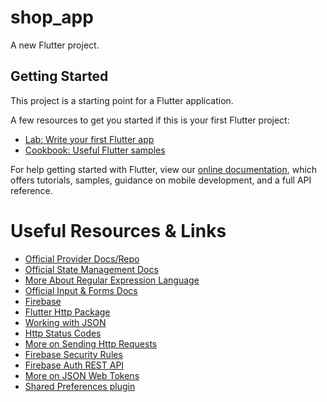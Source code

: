 # shop_app

A new Flutter project.

## Getting Started

This project is a starting point for a Flutter application.

A few resources to get you started if this is your first Flutter project:

- [Lab: Write your first Flutter app](https://flutter.dev/docs/get-started/codelab)
- [Cookbook: Useful Flutter samples](https://flutter.dev/docs/cookbook)

For help getting started with Flutter, view our
[online documentation](https://flutter.dev/docs), which offers tutorials,
samples, guidance on mobile development, and a full API reference.

# Useful Resources & Links

- [Official Provider Docs/Repo](https://pub.dev/packages/provider)
- [Official State Management Docs](https://flutter.dev/docs/development/data-and-backend/state-mgmt/intro)
- [More About Regular Expression Language](https://www.youtube.com/playlist?list=PL55RiY5tL51ryV3MhCbH8bLl7O_RZGUUE)
- [Official Input & Forms Docs](https://flutter.dev/docs/cookbook#forms)
- [Firebase](https://firebase.google.com/)
- [Flutter Http Package](https://pub.dev/packages/http)
- [Working with JSON](https://developer.mozilla.org/en-US/docs/Learn/JavaScript/Objects/JSON)
- [Http Status Codes](https://developer.mozilla.org/en-US/docs/Web/HTTP/Status)
- [More on Sending Http Requests](https://flutter.dev/docs/cookbook/networking/fetch-data)
- [Firebase Security Rules](https://firebase.google.com/docs/database/security)
- [Firebase Auth REST API](https://firebase.google.com/docs/reference/rest/auth)
- [More on JSON Web Tokens](http://jwt.io/)
- [Shared Preferences plugin](https://pub.dev/packages/shared_preferences/)